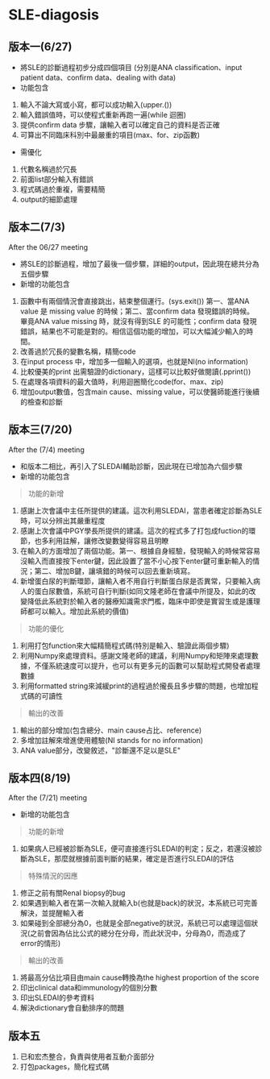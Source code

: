 # SLE-diagosis
## **版本一(6/27)**  
* 將SLE的診斷過程初步分成四個項目
(分別是ANA classification、input patient data、confirm data、dealing with data)  
* 功能包含
1. 輸入不論大寫或小寫，都可以成功輸入(upper.())
2. 輸入錯誤值時，可以使程式重新再跑一遍(while 迴圈)
3. 提供confirm data 步驟，讓輸入者可以確定自己的資料是否正確
4. 可算出不同臨床科別中最嚴重的項目(max、for、zip函數)

* 需優化
1. 代數名稱過於冗長
2. 前面list部分輸入有錯誤
3. 程式碼過於重複，需要精簡
4. output的細節處理

## **版本二(7/3)**
After the 06/27 meeting  
* 將SLE的診斷過程，增加了最後一個步驟，詳細的output，因此現在總共分為五個步驟  
* 新增的功能包含
1. 函數中有兩個情況會直接跳出，結束整個運行。(sys.exit())
第一、當ANA value 是 missing value 的時候；第二、當confirm data 發現錯誤的時候。
畢竟ANA value missing 時，就沒有得到SLE 的可能性；confirm data 發現錯誤，結果也不可能是對的。相信這個功能的增加，可以大幅減少輸入的時間。
2. 改善過於冗長的變數名稱，精簡code
3. 在input process 中，增加多一個輸入的選項，也就是NI(no information)
4. 比較優美的print 出需驗證的dictionary，這樣可以比較好做閱讀(.pprint())
5. 在處理各項資料的最大值時，利用迴圈簡化code(for、max、zip)
6. 增加output數值，包含main cause、missing value，可以使醫師能進行後續的檢查和診斷

## **版本三(7/20)**
After the (7/4) meeting
* 和版本二相比，再引入了SLEDAI輔助診斷，因此現在已增加為六個步驟
* 新增的功能包含
 >功能的新增
  1. 感謝上次會議中主任所提供的建議。這次利用SLEDAI，當患者確定診斷為SLE時，可以分辨出其嚴重程度
  2. 感謝上次會議中PGY學長所提供的建議。這次的程式多了打包成fuction的環節，也多利用註解，讓修改變數變得容易且明瞭 
  3. 在輸入的方面增加了兩個功能。第一、根據自身經驗，發現輸入的時候常容易沒輸入而直接按下enter鍵，因此設置了當不小心按下enter鍵可重新輸入的情況；第二、增加B鍵，讓填錯的時候可以回去重新填寫。
  4. 新增蛋白尿的判斷環節，讓輸入者不用自行判斷蛋白尿是否異常，只要輸入病人的蛋白尿數值，系統可自行判斷(如同文隆老師在會議中所提及，如此的改變降低此系統對於輸入者的醫療知識需求門檻，臨床中即使是實習生或是護理師都可以輸入。增加此系統的價值)
 >功能的優化
  1. 利用打包function來大幅精簡程式碼(特別是輸入、驗證此兩個步驟)
  2. 利用Numpy來處理資料。感謝文隆老師的建議，利用Numpy和矩陣來處理數據，不僅系統速度可以提升，也可以有更多元的函數可以幫助程式開發者處理數據
  3. 利用formatted string來減緩print的過程過於攏長且多步驟的問題，也增加程式碼的可讀性
 >輸出的改善
  1. 輸出的部分增加(包含總分、main cause占比、reference)
  2. 多增加註解來增進使用體驗(NI stands for no information)
  3. ANA value部分，改變敘述，"診斷還不足以是SLE"


## **版本四(8/19)**
After the (7/21) meeting
* 新增的功能包含
>功能的新增
 1. 如果病人已經被診斷為SLE，便可直接進行SLEDAI的判定；反之，若還沒被診斷為SLE，那麼就根據前面判斷的結果，確定是否進行SLEDAI的評估
>特殊情況的因應
 1. 修正之前有關Renal biopsy的bug
 2. 如果遇到輸入者在第一次輸入就輸入b(也就是back)的狀況，本系統已可完善解決，並提醒輸入者
 3. 如果碰到全部總分為0，也就是全部negative的狀況，系統已可以處理這個狀況(之前會因為佔比公式的總分在分母，而此狀況中，分母為0，而造成了error的情形)
>輸出的改善
  1. 將最高分佔比項目由main cause轉換為the highest proportion of the score
  2. 印出clinical data和immunology的個別分數
  3. 印出SLEDAI的參考資料
  4. 解決dictionary會自動排序的問題
 


## **版本五**
1. 已和宏杰整合，負責與使用者互動介面部分
2. 打包packages，簡化程式碼
